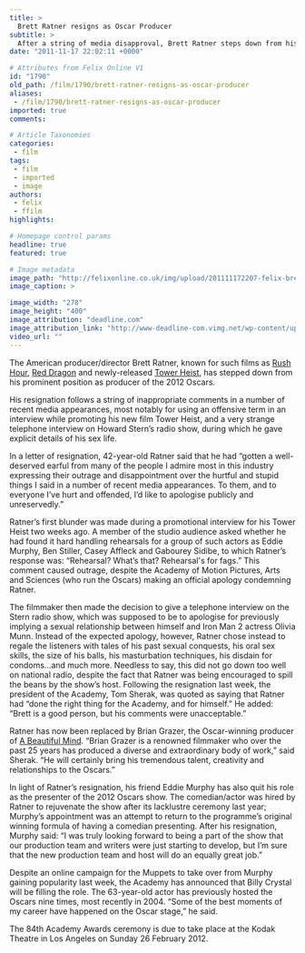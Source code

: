 ```yaml
---
title: >
  Brett Ratner resigns as Oscar Producer
subtitle: >
  After a string of media disapproval, Brett Ratner steps down from his post
date: "2011-11-17 22:02:11 +0000"

# Attributes from Felix Online V1
id: "1790"
old_path: /film/1790/brett-ratner-resigns-as-oscar-producer
aliases:
 - /film/1790/brett-ratner-resigns-as-oscar-producer
imported: true
comments:

# Article Taxonomies
categories:
 - film
tags:
 - film
 - imported
 - image
authors:
 - felix
 - ffilm
highlights:

# Homepage control params
headline: true
featured: true

# Image metadata
image_path: "http://felixonline.co.uk/img/upload/201111172207-felix-brettratner__111109014817.jpg"
image_caption: >

image_width: "278"
image_height: "400"
image_attribution: "deadline.com"
image_attribution_link: "http://www-deadline-com.vimg.net/wp-content/uploads/2011/11/brettratner__111109014817.jpg"
video_url: ""
---
```


The American producer/director Brett Ratner, known for such films as [Rush Hour](http://www.youtube.com/watch?v=jPULDr0cn6A), [Red Dragon](http://www.youtube.com/watch?v=STnWeHx41p4) and newly-released [Tower Heist](http://www.youtube.com/watch?v=Z4KXF7NWFRE), has stepped down from his prominent position as producer of the 2012 Oscars.

His resignation follows a string of inappropriate comments in a number of recent media appearances, most notably for using an offensive term in an interview while promoting his new film Tower Heist, and a very strange telephone interview on Howard Stern’s radio show, during which he gave explicit details of his sex life.

In a letter of resignation, 42-year-old Ratner said that he had “gotten a well-deserved earful from many of the people I admire most in this industry expressing their outrage and disappointment over the hurtful and stupid things I said in a number of recent media appearances. To them, and to everyone I’ve hurt and offended, I’d like to apologise publicly and unreservedly.”

Ratner’s first blunder was made during a promotional interview for his Tower Heist two weeks ago. A member of the studio audience asked whether he had found it hard handling rehearsals for a group of such actors as Eddie Murphy, Ben Stiller, Casey Affleck and Gabourey Sidibe, to which Ratner’s response was: “Rehearsal? What’s that? Rehearsal's for fags.” This comment caused outrage, despite the Academy of Motion Pictures, Arts and Sciences (who run the Oscars) making an official apology condemning Ratner.

The filmmaker then made the decision to give a telephone interview on the Stern radio show, which was supposed to be to apologise for previously implying a sexual relationship between himself and Iron Man 2 actress Olivia Munn. Instead of the expected apology, however, Ratner chose instead to regale the listeners with tales of his past sexual conquests, his oral sex skills, the size of his balls, his masturbation techniques, his disdain for condoms…and much more. Needless to say, this did not go down too well on national radio, despite the fact that Ratner was being encouraged to spill the beans by the show’s host.
 Following the resignation last week, the president of the Academy, Tom Sherak, was quoted as saying that Ratner had “done the right thing for the Academy, and for himself.” He added: “Brett is a good person, but his comments were unacceptable.”

Ratner has now been replaced by Brian Grazer, the Oscar-winning producer of [A Beautiful Mind](http://www.youtube.com/watch?v=aS_d0Ayjw4o). “Brian Grazer is a renowned filmmaker who over the past 25 years has produced a diverse and extraordinary body of work,” said Sherak. “He will certainly bring his tremendous talent, creativity and relationships to the Oscars.”

In light of Ratner’s resignation, his friend Eddie Murphy has also quit his role as the presenter of the 2012 Oscars show. The comedian/actor was hired by Ratner to rejuvenate the show after its lacklustre ceremony last year; Murphy’s appointment was an attempt to return to the programme’s original winning formula of having a comedian presenting. After his resignation, Murphy said: “I was truly looking forward to being a part of the show that our production team and writers were just starting to develop, but I’m sure that the new production team and host will do an equally great job.”

Despite an online campaign for the Muppets to take over from Murphy gaining popularity last week, the Academy has announced that Billy Crystal will be filling the role. The 63-year-old actor has previously hosted the Oscars nine times, most recently in 2004. “Some of the best moments of my career have happened on the Oscar stage,” he said.

The 84th Academy Awards ceremony is due to take place at the Kodak Theatre in Los Angeles on Sunday 26 February 2012.
